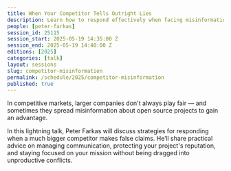 ```yaml
---
title: When Your Competitor Tells Outright Lies
description: Learn how to respond effectively when facing misinformation from larger competitors.
people: [peter-farkas]
session_id: 25115
session_start: 2025-05-19 14:35:00 Z
session_end: 2025-05-19 14:40:00 Z
editions: [2025]
categories: [talk]
layout: sessions
slug: competitor-misinformation
permalink: /schedule/2025/competitor-misinformation
published: true
---
```


In competitive markets, larger companies don't always play fair — and sometimes they spread misinformation
about open source projects to gain an advantage.

In this lightning talk, Peter Farkas will discuss strategies for responding when a much bigger competitor
makes false claims. He’ll share practical advice on managing communication, protecting your project's
reputation, and staying focused on your mission without being dragged into unproductive conflicts.
